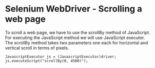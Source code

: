 # Selenium WebDriver - Scrolling a web page

To scroll a web page, we have to use the scrollBy method of JavaScript.   
For executing the JavaScript method we will use JavaScript executor.   
The scrollBy method takes two parameters one each for horizontal and  
vertical scroll in terms of pixels.

```
JavascriptExecutor js = (JavascriptExecutor)driver;  
js.executeScript("scrollBy(0, 4500)");  
```